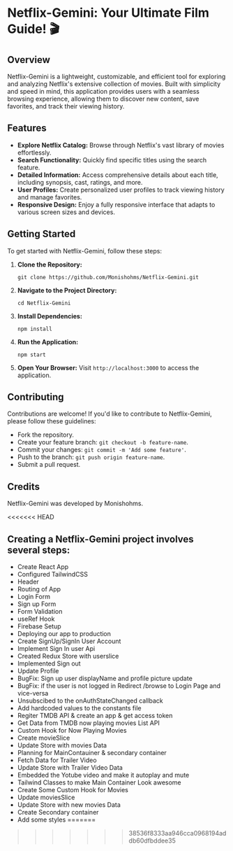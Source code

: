 # Netflix-Gemini: Your Ultimate Film Guide! 🎬

## Overview

Netflix-Gemini is a lightweight, customizable, and efficient tool for exploring and analyzing Netflix's extensive collection of movies. Built with simplicity and speed in mind, this application provides users with a seamless browsing experience, allowing them to discover new content, save favorites, and track their viewing history.

## Features

- **Explore Netflix Catalog:** Browse through Netflix's vast library of movies effortlessly.
- **Search Functionality:** Quickly find specific titles using the search feature.
- **Detailed Information:** Access comprehensive details about each title, including synopsis, cast, ratings, and more.
- **User Profiles:** Create personalized user profiles to track viewing history and manage favorites.
- **Responsive Design:** Enjoy a fully responsive interface that adapts to various screen sizes and devices.

## Getting Started

To get started with Netflix-Gemini, follow these steps:

1. **Clone the Repository:**
   ```
   git clone https://github.com/Monishohms/Netflix-Gemini.git
   ```
2. **Navigate to the Project Directory:**
   ```
   cd Netflix-Gemini
   ```
3. **Install Dependencies:**
   ```
   npm install
   ```
4. **Run the Application:**
   ```
   npm start
   ```
5. **Open Your Browser:**
   Visit `http://localhost:3000` to access the application.

## Contributing

Contributions are welcome! If you'd like to contribute to Netflix-Gemini, please follow these guidelines:

- Fork the repository.
- Create your feature branch: `git checkout -b feature-name`.
- Commit your changes: `git commit -m 'Add some feature'`.
- Push to the branch: `git push origin feature-name`.
- Submit a pull request.

## Credits

Netflix-Gemini was developed by Monishohms.

<<<<<<< HEAD
## Creating a Netflix-Gemini project involves several steps:

- Create React App
- Configured TailwindCSS
- Header
- Routing of App
- Login Form
- Sign up Form
- Form Validation
- useRef Hook
- Firebase Setup
- Deploying our app to production
- Create SignUp/SignIn User Account
- Implement Sign In user Api
- Created Redux Store with userslice
- Implemented Sign out
- Update Profile
- BugFix: Sign up user displayName and profile picture update
- BugFix: if the user is not logged in Redirect /browse to Login Page and vice-versa
- Unsubscibed to the onAuthStateChanged callback
- Add hardcoded values to the constants file
- Regiter TMDB API & create an app & get access token
- Get Data from TMDB now playing movies List API
- Custom Hook for Now Playing Movies
- Create movieSlice
- Update Store with movies Data
- Planning for MainContauiner & secondary container
- Fetch Data for Trailer Video
- Update Store with Trailer Video Data
- Embedded the Yotube video and make it autoplay and mute
- Tailwind Classes to make Main Container Look awesome
- Create Some Custom Hook for Movies
- Update moviesSlice
- Update Store with new movies Data
- Create Secondary container
- Add some styles
=======
>>>>>>> 38536f8333aa946cca0968194addb60dfbddee35
